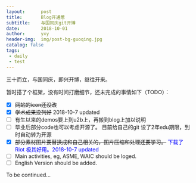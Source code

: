 ```yaml
---
layout:      post
title:       Blog开通惹
subtitle:    与国同庆git开博
date:        2018-10-01
author:      yxy
header-img:  img/post-bg-guoqing.jpg
catalog: false
tags:
 - daily
 - test
---
```



三十而立，与国同庆，即兴开博，继往开来。

暂时搭了个框架，没有时间打磨细节，还未完成的事情如下（TODO）：

- [x] ~~网站的icon还没改~~ 
- [x] ~~学术成果没列好~~ 2018-10-7 updated
- [ ] 有生以来的demos要上到u2b上，再搬到blog上加以说明
- [ ] 毕业后部分code也可以考虑开源了。
	  目前给自己的git 设了2年edu期限，到时自动转为开源
- [x] ~~部分素材图片要替换成和自己相关的，图片压缩和处理还要学习。~~
      <font color =blue>下载了 Riot 极其好用。2018-10-7 updated</font>
- [ ] Main activities, eg, ASME, WAIC should be loged.
- [ ] English Version should be added.

To be continued...
